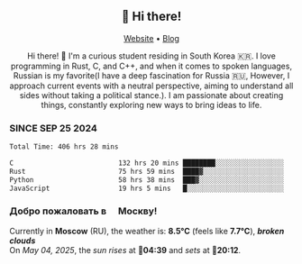 <h2 align="center">👋 Hi there!</h2>
<p align="center">
  <a href="https://urdekcah.ru">Website</a> •
  <a href="https://urdekcah.blog">Blog</a>
</p>

<p align="center">
  Hi there! 👋 I'm a curious student residing in South Korea 🇰🇷. I love programming in Rust, C, and C++, and when it comes to spoken languages, Russian is my favorite(I have a deep fascination for Russia 🇷🇺, However, I approach current events with a neutral perspective, aiming to understand all sides without taking a political stance.). I am passionate about creating things, constantly exploring new ways to bring ideas to life.
</p>

### SINCE SEP 25 2024
<!--START_SECTION:waka-->
<!--LAST_WAKA_UPDATE:2025-04-28 18:10:07-->
```txt
Total Time: 406 hrs 28 mins

C                          132 hrs 20 mins ████████░░░░░░░░░░░░░░░░░   31.66 %
Rust                       75 hrs 59 mins  ████▓░░░░░░░░░░░░░░░░░░░░   18.18 %
Python                     58 hrs 38 mins  ███▓░░░░░░░░░░░░░░░░░░░░░   14.03 %
JavaScript                 19 hrs 5 mins   █░░░░░░░░░░░░░░░░░░░░░░░░   04.57 %
```
<!--END_SECTION:waka-->

<h3>Добро пожаловать в <img src="https://cdn-icons-png.flaticon.com/512/197/197408.png" width="13"/> Москву!</h3>

<!--START_SECTION:weather:moscow-->
<!--LAST_WEATHER_UPDATE:2025-05-04 03:27:13-->
Currently in **Moscow** (RU), the weather is: **8.5°C** (feels like **7.7°C**), ***broken clouds***<br/>
On *May 04, 2025*, the *sun rises* at 🌅**04:39** and *sets* at 🌇**20:12**.
<!--END_SECTION:weather-->
